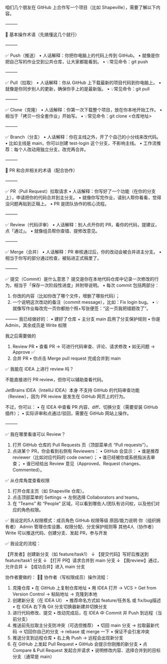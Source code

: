 

咱们几个朋友在 GitHub 上合作写一个项目（比如 Shapeville），需要了解以下内容。

⸻

🚀 基本操作术语（先搞懂这几个就行）

⸻

✅ Push（推送）
•	人话解释：你把你电脑上的代码上传到 GitHub。
•	就像是你把自己写的作业交到公共仓库，让大家都能看到。
•	💡常见命令：git push

⸻

✅ Pull（拉取）
•	人话解释：你从 GitHub 上下载最新的项目代码到你电脑上。
•	就像是你同步别人的更新，确保你手上的是最新版。
•	💡常见命令：git pull

⸻

✅ Clone（克隆）
•	人话解释：你第一次下载整个项目，放在你本地开始工作。
•	相当于「拷贝一份全套作业」开始写。
•	💡常见命令：git clone <仓库地址>

⸻

✅ Branch（分支）
•	人话解释：你在主线之外，开了个自己的小分线来改代码。
•	比如主线是 main，你可以创建 test-login 这个分支，不影响主线。
•	工作流推荐：每个人改动用独立分支，改完再合并。

⸻

🔁 PR 和合并相关的术语（配合协作）

⸻

✅ PR（Pull Request）拉取请求
•	人话解释：你写好了一个功能（在你的分支上），申请把你的代码合并到主分支。
•	就像你写完作业，请别人帮你看看，觉得没问题再贴到正稿上。
•	PR 是团队协作的核心流程。

⸻

✅ Review（代码评审）
•	人话解释：别人点开你的 PR，看你的代码，提建议，点「通过」。
•	就像组员帮你查错、提修改意见。

⸻

✅ Merge（合并）
•	人话解释：PR 审核通过后，你的改动会被合并进主分支。
•	相当于你写的部分通过检查，被贴进正式稿里了。

⸻

✅ 提交（Commit）是什么意思？
提交是你在本地代码仓库中记录一次修改的行为，相当于「保存一次阶段性进度」并附带说明。
•	每次 commit 包括两部分：
1.	你改的内容（比如你改了哪个文件，增删了哪些代码）；
2.	一个说明这次改动的备注（commit message），比如：Fix login bug。
•	💡 就像写作业每改完一页你都拍个照+写张便签：“这一页我把错题改了”。

⸻
我已经做好的：
•	建好了仓库 + 主分支 main 启用了分支保护规则
•	你是 Admin，其余成员是 Write 权限

我之后需要做的
1. Review PR
•	查看 PR → 可进行代码审查、评论、请求修改
•	如无问题 → Approve ✅
2. 合并 PR
•	你点击 Merge pull request 完成合并到 main


✅ 我能在 IDEA 上进行 review 吗？

不能直接进行 PR review，但你可以辅助查看代码。

JetBrains IDEA（IntelliJ IDEA）本身 不支持 GitHub 的代码审查功能（Review），因为 PR review 是发生在 GitHub 网页上的行为。

不过，你可以：
•	在 IDEA 中查看 PR 内容、diff、切换分支（需要安装 GitHub 插件）；
•	实际评审和点通过/驳回，需要在 GitHub 网站上操作。

⸻

✅ 我在哪里看谁可以 Review？
1.	打开 GitHub 仓库的 Pull Requests 页（顶部菜单点 “Pull requests”）。
2.	点进某个 PR，你会看到右侧有 Reviewers：
•	GitHub 会显示：
•	谁是推荐 reviewer（比如对应代码的 code owner）；
•	谁已经被你或系统指派去审查；
•	谁已经给出 Review 意见（Approved、Request changes、Commented）。

✅ 从仓库角度查看权限
1.	打开仓库主页（如 Shapeville 仓库）。
2.	点击顶部菜单的 Settings → 左侧选择 Collaborators and teams。
3.	在 “Teams” 和 “People” 区域，可以看到哪些人/团队有访问权，以及他们对应的角色权限。

✅ 我设定的5人权限模式：成员角色
GitHub 权限等级
原因/能力说明
你（组织拥有者）
Admin
管理仓库设置、权限分配、分支保护规则等
其他4人（协作者）
Write
可以推送代码、创建分支、发起 PR，参与开发




✅ 我设定的流程：

【开发者】创建新分支（如 feature/task1）
↓
【提交代码】写好后推送到 feature/task1 分支
↓
【打开 PR】请求合并到 main 分支
↓
【我review】通过，允许合并
↓
【成功合并】进入 main 分支





协作者要做的：
🧑‍💻 协作者（写权限成员）操作流程：
1.	克隆仓库
•	在 GitHub 上复制仓库地址
•	用 IDEA 打开 → VCS > Get from Version Control → 粘贴地址 → 克隆到本地
2.	创建新分支（在 IDEA UI）
•	推荐命名方式如 feature/任务名 或 fix/bug描述
•	在 IDEA 右下角 Git 分支切换器新建并切换分支
3.	进行代码修改、提交
•	改动完成后，在 IDEA 中 Commit 并 Push 到远程（当前分支）
4.	推送前先拉取主分支防冲突（可选但推荐）
•	切回 main 分支 → 拉取最新代码 → 切回你自己的分支 → rebase 或 merge 一下
•	保证不会引发冲突
5.	推送分支到远程仓库
•	右上角 Push → 远程会出现新分支
6.	在 GitHub 上发起 Pull Request
•	GitHub 会提示你刚推的新分支
•	点 Compare & Pull Request 发起合并请求
•	说明修改内容、选择合并到的目标分支（通常是 main）